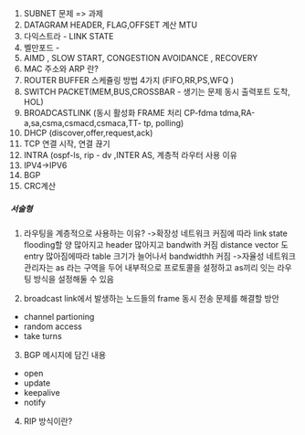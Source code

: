 1. SUBNET 문제 => 과제
2. DATAGRAM HEADER, FLAG,OFFSET 계산 MTU
3. 다익스트라 - LINK STATE
4. 벨만포드 - 
5. AIMD ,  SLOW START, CONGESTION AVOIDANCE , RECOVERY
6. MAC 주소와 ARP 란?
7. ROUTER BUFFER 스케쥴링 방법 4가지 (FIFO,RR,PS,WFQ )
8. SWITCH PACKET(MEM,BUS,CROSSBAR - 생기는 문제 동시 출력포트 도착, HOL)
9. BROADCASTLINK (동시 활성화 FRAME 처리 CP-fdma tdma,RA-a,sa,csma,csmacd,csmaca,TT- tp, polling)
10. DHCP (discover,offer,request,ack)
11. TCP 연결 시작, 연결 끊기
12. INTRA (ospf-ls, rip - dv ,INTER AS, 계층적 라우터 사용 이유
13. IPV4->IPV6
14. BGP
15. CRC계산

##### 서술형
1. 라우팅을 계층적으로 사용하는 이유?
->확장성
네트워크 커짐에 따라 link state flooding할 양 많아지고 header 많아지고 bandwith 커짐
distance vector 도 entry 많아짐에따라 table 크기가 늘어나서 bandwidthh 커짐
->자율성
네트워크 관리자는 as 라는 구역을 두어 내부적으로 프로토콜을 설정하고 as끼리 잇는 라우팅 방식을 설정해둘 수 있음

2. broadcast link에서 발생하는 노드들의 frame 동시 전송 문제를 해결할 방안
- channel partioning
- random access
- take turns

3. BGP 메시지에 담긴 내용
- open
- update
- keepalive
- notify

4. RIP 방식이란?
